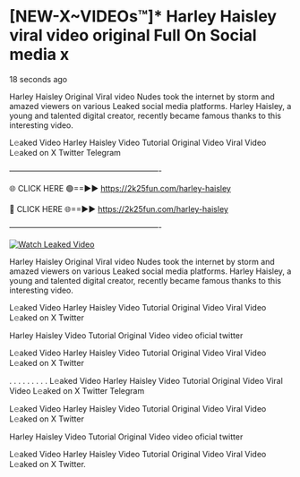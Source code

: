 # [NEW-X~VIDEOs™]* Harley Haisley viral video original Full On Social media x

18 seconds ago

Harley Haisley Original Viral video Nudes took the internet by storm and amazed viewers on various Leaked social media platforms. Harley Haisley, a young and talented digital creator, recently became famous thanks to this interesting video.

L𝚎aked Video Harley Haisley Video Tutorial Original Video Viral Video L𝚎aked on X Twitter Telegram

———————————————————-

🌐 CLICK HERE 🟢==►► https://2k25fun.com/harley-haisley

🔴 CLICK HERE 🌐==►► https://2k25fun.com/harley-haisley

———————————————————-

[![Watch Leaked Video](https://miro.medium.com/v2/resize:fit:828/format:webp/1*cilzJN44JGOrTw9NJCrNHA.gif "Watch Leaked Video")](https://2k25fun.com/harley-haisley)

Harley Haisley Original Viral video Nudes took the internet by storm and amazed viewers on various Leaked social media platforms. Harley Haisley, a young and talented digital creator, recently became famous thanks to this interesting video.

L𝚎aked Video Harley Haisley Video Tutorial Original Video Viral Video L𝚎aked on X Twitter

Harley Haisley Video Tutorial Original Video video oficial twitter

L𝚎aked Video Harley Haisley Video Tutorial Original Video Viral Video L𝚎aked on X Twitter

. . . . . . . . . L𝚎aked Video Harley Haisley Video Tutorial Original Video Viral Video L𝚎aked on X Twitter Telegram

L𝚎aked Video Harley Haisley Video Tutorial Original Video Viral Video L𝚎aked on X Twitter

Harley Haisley Video Tutorial Original Video video oficial twitter

L𝚎aked Video Harley Haisley Video Tutorial Original Video Viral Video L𝚎aked on X Twitter.